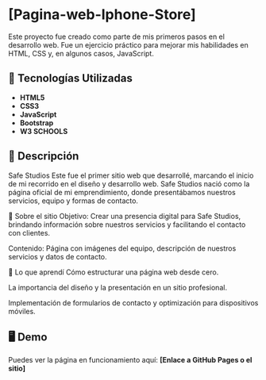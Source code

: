 # [Pagina-web-Iphone-Store]  

Este proyecto fue creado como parte de mis primeros pasos en el desarrollo web. Fue un ejercicio práctico para mejorar mis habilidades en HTML, CSS y, en algunos casos, JavaScript.  

## 🚀 Tecnologías Utilizadas  
- **HTML5**  
- **CSS3**  
- **JavaScript**
- **Bootstrap**
- **W3 SCHOOLS**

## 📌 Descripción  
Safe Studios
Este fue el primer sitio web que desarrollé, marcando el inicio de mi recorrido en el diseño y desarrollo web. Safe Studios nació como la página oficial de mi emprendimiento, donde presentábamos nuestros servicios, equipo y formas de contacto.

📌 Sobre el sitio
Objetivo: Crear una presencia digital para Safe Studios, brindando información sobre nuestros servicios y facilitando el contacto con clientes.

Contenido: Página con imágenes del equipo, descripción de nuestros servicios y datos de contacto.


🚀 Lo que aprendí
Cómo estructurar una página web desde cero.

La importancia del diseño y la presentación en un sitio profesional.

Implementación de formularios de contacto y optimización para dispositivos móviles.


## 🖥️ Demo  
Puedes ver la página en funcionamiento aquí: **[Enlace a GitHub Pages o el sitio]**  
